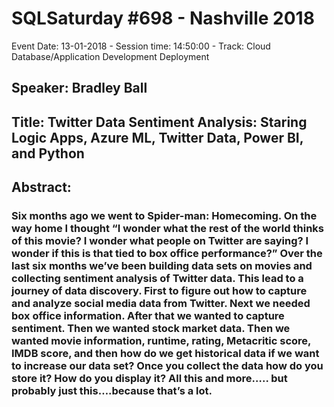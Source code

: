 # SQLSaturday #698 - Nashville 2018
Event Date: 13-01-2018 - Session time: 14:50:00 - Track: Cloud Database/Application Development  Deployment 
## Speaker: Bradley Ball
## Title: Twitter Data  Sentiment Analysis: Staring Logic Apps, Azure ML, Twitter Data, Power BI, and Python
## Abstract:
### Six months ago we went to Spider-man: Homecoming.  On the way home I thought “I wonder what the rest of the world thinks of this movie?  I wonder what people on Twitter are saying?  I wonder if this is that tied to box office performance?”  Over the last six months we’ve been building data sets on movies and collecting sentiment analysis of Twitter data.  This lead to a journey of data discovery.  First to figure out how to capture and analyze social media data from Twitter.  Next we needed box office information.  After that we wanted to capture sentiment.  Then we wanted stock market data.  Then we wanted movie information, runtime, rating, Metacritic score, IMDB score, and then how do we get historical data if we want to increase our data set?  Once you collect the data how do you store it?  How do you display it?  All this and more….. but probably just this….because that’s a lot.
